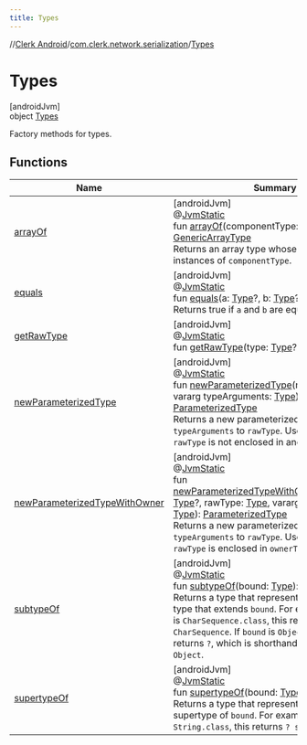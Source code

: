 ```yaml
---
title: Types
---
```

//[Clerk Android](../../../index.html)/[com.clerk.network.serialization](../index.html)/[Types](index.html)



# Types



[androidJvm]\
object [Types](index.html)

Factory methods for types.



## Functions


| Name | Summary |
|---|---|
| [arrayOf](array-of.html) | [androidJvm]<br>@[JvmStatic](https://kotlinlang.org/api/latest/jvm/stdlib/kotlin-stdlib/kotlin.jvm/-jvm-static/index.html)<br>fun [arrayOf](array-of.html)(componentType: [Type](https://developer.android.com/reference/kotlin/java/lang/reflect/Type.html)): [GenericArrayType](https://developer.android.com/reference/kotlin/java/lang/reflect/GenericArrayType.html)<br>Returns an array type whose elements are all instances of `componentType`. |
| [equals](equals.html) | [androidJvm]<br>@[JvmStatic](https://kotlinlang.org/api/latest/jvm/stdlib/kotlin-stdlib/kotlin.jvm/-jvm-static/index.html)<br>fun [equals](equals.html)(a: [Type](https://developer.android.com/reference/kotlin/java/lang/reflect/Type.html)?, b: [Type](https://developer.android.com/reference/kotlin/java/lang/reflect/Type.html)?): [Boolean](https://kotlinlang.org/api/latest/jvm/stdlib/kotlin-stdlib/kotlin/-boolean/index.html)<br>Returns true if `a` and `b` are equal. |
| [getRawType](get-raw-type.html) | [androidJvm]<br>@[JvmStatic](https://kotlinlang.org/api/latest/jvm/stdlib/kotlin-stdlib/kotlin.jvm/-jvm-static/index.html)<br>fun [getRawType](get-raw-type.html)(type: [Type](https://developer.android.com/reference/kotlin/java/lang/reflect/Type.html)?): [Class](https://developer.android.com/reference/kotlin/java/lang/Class.html)&lt;*&gt; |
| [newParameterizedType](new-parameterized-type.html) | [androidJvm]<br>@[JvmStatic](https://kotlinlang.org/api/latest/jvm/stdlib/kotlin-stdlib/kotlin.jvm/-jvm-static/index.html)<br>fun [newParameterizedType](new-parameterized-type.html)(rawType: [Type](https://developer.android.com/reference/kotlin/java/lang/reflect/Type.html), vararg typeArguments: [Type](https://developer.android.com/reference/kotlin/java/lang/reflect/Type.html)): [ParameterizedType](https://developer.android.com/reference/kotlin/java/lang/reflect/ParameterizedType.html)<br>Returns a new parameterized type, applying `typeArguments` to `rawType`. Use this method if `rawType` is not enclosed in another type. |
| [newParameterizedTypeWithOwner](new-parameterized-type-with-owner.html) | [androidJvm]<br>@[JvmStatic](https://kotlinlang.org/api/latest/jvm/stdlib/kotlin-stdlib/kotlin.jvm/-jvm-static/index.html)<br>fun [newParameterizedTypeWithOwner](new-parameterized-type-with-owner.html)(ownerType: [Type](https://developer.android.com/reference/kotlin/java/lang/reflect/Type.html)?, rawType: [Type](https://developer.android.com/reference/kotlin/java/lang/reflect/Type.html), vararg typeArguments: [Type](https://developer.android.com/reference/kotlin/java/lang/reflect/Type.html)): [ParameterizedType](https://developer.android.com/reference/kotlin/java/lang/reflect/ParameterizedType.html)<br>Returns a new parameterized type, applying `typeArguments` to `rawType`. Use this method if `rawType` is enclosed in `ownerType`. |
| [subtypeOf](subtype-of.html) | [androidJvm]<br>@[JvmStatic](https://kotlinlang.org/api/latest/jvm/stdlib/kotlin-stdlib/kotlin.jvm/-jvm-static/index.html)<br>fun [subtypeOf](subtype-of.html)(bound: [Type](https://developer.android.com/reference/kotlin/java/lang/reflect/Type.html)): [WildcardType](https://developer.android.com/reference/kotlin/java/lang/reflect/WildcardType.html)<br>Returns a type that represents an unknown type that extends `bound`. For example, if `bound` is `CharSequence.class`, this returns `? extends CharSequence`. If `bound` is `Object.class`, this returns `?`, which is shorthand for `? extends Object`. |
| [supertypeOf](supertype-of.html) | [androidJvm]<br>@[JvmStatic](https://kotlinlang.org/api/latest/jvm/stdlib/kotlin-stdlib/kotlin.jvm/-jvm-static/index.html)<br>fun [supertypeOf](supertype-of.html)(bound: [Type](https://developer.android.com/reference/kotlin/java/lang/reflect/Type.html)): [WildcardType](https://developer.android.com/reference/kotlin/java/lang/reflect/WildcardType.html)<br>Returns a type that represents an unknown supertype of `bound`. For example, if `bound` is `String.class`, this returns `? super String`. |

